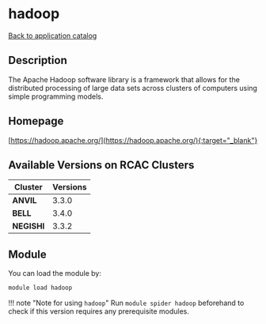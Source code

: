 # hadoop

[Back to application catalog](../app_catalog.md)

## Description

The Apache Hadoop software library is a framework that allows for the distributed processing of large data sets across clusters of computers using simple programming models.

## Homepage

[https://hadoop.apache.org/](https://hadoop.apache.org/){:target="_blank"}

## Available Versions on RCAC Clusters

|Cluster|Versions|
|---|---|
**ANVIL**|3.3.0
**BELL**|3.4.0
**NEGISHI**|3.3.2

## Module

You can load the module by:

```bash
module load hadoop
```

!!! note "Note for using `hadoop`"
    Run `module spider hadoop` beforehand to check if this version requires any prerequisite modules.

